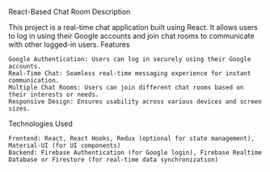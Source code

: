 React-Based Chat Room
Description

This project is a real-time chat application built using React. It allows users to log in using their Google accounts and join chat rooms to communicate with other logged-in users.
Features

    Google Authentication: Users can log in securely using their Google accounts.
    Real-Time Chat: Seamless real-time messaging experience for instant communication.
    Multiple Chat Rooms: Users can join different chat rooms based on their interests or needs.
    Responsive Design: Ensures usability across various devices and screen sizes.

Technologies Used

    Frontend: React, React Hooks, Redux (optional for state management), Material-UI (for UI components)
    Backend: Firebase Authentication (for Google login), Firebase Realtime Database or Firestore (for real-time data synchronization)
